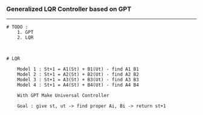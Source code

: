 ### Generalized LQR Controller based on GPT 

---

    # TODO : 
        1. GPT
        2. LQR



    # LQR

        Model 1 : St+1 = A1(St) + B1(Ut) - find A1 B1
        Model 2 : St+1 = A2(St) + B2(Ut) - find A2 B2
        Model 3 : St+1 = A3(St) + B3(Ut) - find A3 B3
        Model 4 : St+1 = A4(St) + B4(Ut) - find A4 B4

        With GPT Make Universal Controller

        Goal : give st, ut -> find proper Ai, Bi -> return st+1
        

    
        
    